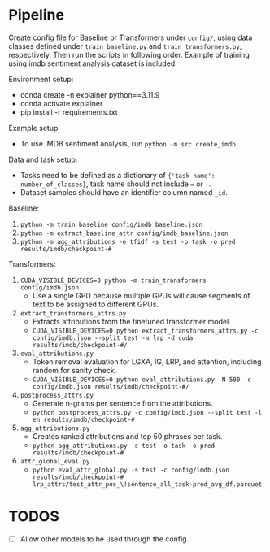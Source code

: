 # Pipeline
Create config file for Baseline or Transformers under `config/`, using data classes defined under `train_baseline.py` and `train_transformers.py`, respectively. Then run the scripts in following order. Example of training using imdb sentiment analysis dataset is included.


Environment setup:
- conda create -n explainer python==3.11.9
- conda activate explainer
- pip install -r requirements.txt

Example setup:
- To use IMDB sentiment analysis, run `python -m src.create_imdb`

Data and task setup:
- Tasks need to be defined as a dictionary of `{'task name': number_of_classes}`, task name should not include `=` or `-`.
- Dataset samples should have an identifier column named `_id`.

Baseline:
1. `python -m train_baseline config/imdb_baseline.json`
2. `python -m extract_baseline_attr config/imdb_baseline.json`
3. `python -m agg_attributions -e tfidf -s test -o task -o pred results/imdb/checkpoint-#`

Transformers:
1. `CUDA_VISIBLE_DEVICES=0 python -m train_transformers config/imdb.json`
    - Use a single GPU because multiple GPUs will cause segments of text to be assigned to different GPUs.
2. `extract_transformers_attrs.py`
    - Extracts attributions from the finetuned transformer model.
    - `CUDA_VISIBLE_DEVICES=0 python extract_transformers_attrs.py -c config/imdb.json --split test -m lrp -d cuda results/imdb/checkpoint-#/`
6. `eval_attributions.py`
    - Token removal evaluation for LGXA, IG, LRP, and attention, including random for sanity check.
    - `CUDA_VISIBLE_DEVICES=0 python eval_attributions.py -N 500 -c config/imdb.json results/imdb/checkpoint-#/`
3. `postprocess_attrs.py`
    - Generate n-grams per sentence from the attributions.
    - `python postprocess_attrs.py -c config/imdb.json --split test -l en results/imdb/checkpoint-#`
4. `agg_attributions.py`
    - Creates ranked attributions and top 50 phrases per task.
    - `python agg_attributions.py -s test -o task -o pred results/imdb/checkpoint-#`
5. `attr_global_eval.py`
    - `python eval_attr_global.py -s test -c config/imdb.json results/imdb/checkpoint-# lrp_attrs/test_attr_pos_\!sentence_all_task-pred_avg_df.parquet`

# TODOS
- [ ] Allow other models to be used through the config.